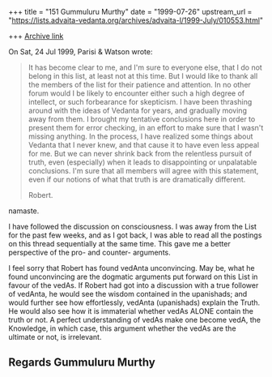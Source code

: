 +++
title = "151 Gummuluru Murthy"
date = "1999-07-26"
upstream_url = "https://lists.advaita-vedanta.org/archives/advaita-l/1999-July/010553.html"

+++
[Archive link](https://lists.advaita-vedanta.org/archives/advaita-l/1999-July/010553.html)

On Sat, 24 Jul 1999, Parisi & Watson wrote:

> It has become clear to me, and I'm sure to everyone else, that I do not
> belong in this list, at least not at this time. But I would like to thank
> all the members of the list for their patience and attention. In no other
> forum would I be likely to encounter either such a high degree of intellect,
> or such forbearance for skepticism. I have been thrashing around with the
> ideas of Vedanta for years, and gradually moving away from them. I brought
> my tentative conclusions here in order to present them for error checking,
> in an effort to make sure that I wasn't missing anything. In the process, I
> have realized some things about Vedanta that I never knew, and that cause it
> to have even less appeal for me. But we can never shrink back from the
> relentless pursuit of truth, even (especially) when it leads to
> disappointing or unpalatable conclusions. I'm sure that all members will
> agree with this statement, even if our notions of what that truth is are
> dramatically different.
>
> Robert.
>

namaste.

I have followed the discussion on consciousness. I was away from the List
for the past few weeks, and as I got back, I was able to read all the
postings on this thread sequentially at the same time. This gave me a
better perspective of the pro- and counter- arguments.

I feel sorry that Robert has found vedAnta unconvincing. May be, what
he found unconvincing are the dogmatic arguments put forward on this
List in favour of the vedAs. If Robert had got into a discussion with
a true follower of vedAnta, he would see the wisdom contained in the
upanishads; and would further see how effortlessly, vedAnta (upanishads)
explain the Truth. He would also see how it is immaterial whether vedAs
ALONE contain the truth or not. A perfect understanding of vedAs make one
become vedA, the Knowledge, in which case, this argument whether the
vedAs are the ultimate or not, is irrelevant.

Regards
Gummuluru Murthy
------------------------------------------------------------------------

